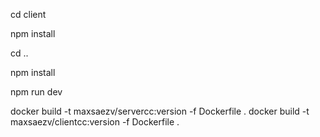 cd client 

npm install 

cd .. 

npm install 

npm run dev 


docker build -t maxsaezv/servercc:version -f Dockerfile .
docker build -t maxsaezv/clientcc:version -f Dockerfile .